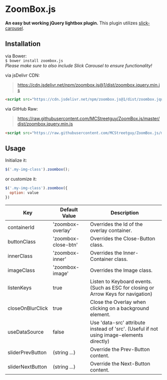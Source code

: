 # ZoomBox.js
**An easy but working jQuery lightbox plugin.**
This plugin utilizes [slick-carousel](http://kenwheeler.github.io/slick/).

## Installation
via Bower:   
`$ bower install zoombox.js`   
_Please make sure to also include Slick Carousel to ensure functionality!_

via jsDelivr CDN:   
> https://cdn.jsdelivr.net/npm/zoombox.js@1/dist/zoombox.jquery.min.js

```HTML
<script src="https://cdn.jsdelivr.net/npm/zoombox.js@1/dist/zoombox.jquery.min.js" charset="utf-8"></script>
```

via GitHub Raw:   
> https://raw.githubusercontent.com/MCStreetguy/ZoomBox.js/master/dist/zoombox.jquery.min.js

```HTML
<script src="https://raw.githubusercontent.com/MCStreetguy/ZoomBox.js/master/dist/zoombox.jquery.min.js" charset="utf-8"></script>
```

## Usage
Initialize it:   
```JavaScript
$('.my-img-class').zoombox();
```

or customize it:
```JavaScript
$('.my-img-class').zoombox({
  option: value
})
```

| Key | Default Value | Description |
|------------------|---------------------|------------------------------------------------------------------------------------------|
| containerId | 'zoombox-overlay' | Overrides the Id of the overlay container. |
| buttonClass | 'zoombox-close-btn' | Overrides the Close-Button class. |
| innerClass | 'zoombox-inner' | Overrides the Inner-Container class. |
| imageClass | 'zoombox-image' | Overrides the Image class. |
| listenKeys | true | Listen to Keyboard events. (Such as ESC for closing or Arrow Keys for navigation) |
| closeOnBlurClick | true | Close the Overlay when clicking on a background element. |
| useDataSource | false | Use 'data-src' attribute instead of 'src'. (Useful if not using image-elements directly) |
| sliderPrevButton | (string ...) | Override the Prev-Button content. |
| sliderNextButton | (string ...) | Override the Next-Button content. |
